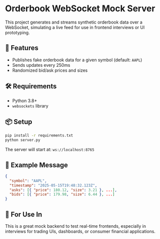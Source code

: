 # Orderbook WebSocket Mock Server

This project generates and streams synthetic orderbook data over a WebSocket, simulating a live feed for use in frontend interviews or UI prototyping.

## 🔧 Features
- Publishes fake orderbook data for a given symbol (default: `AAPL`)
- Sends updates every 250ms
- Randomized bid/ask prices and sizes

## 🛠️ Requirements
- Python 3.8+
- `websockets` library

## 📦 Setup

```bash
pip install -r requirements.txt
python server.py
```

The server will start at: `ws://localhost:8765`

## 📡 Example Message

```json
{
  "symbol": "AAPL",
  "timestamp": "2025-05-15T19:48:32.123Z",
  "asks": [{ "price": 180.12, "size": 3.21 }, ...],
  "bids": [{ "price": 179.98, "size": 6.44 }, ...]
}
```

## 👤 For Use In

This is a great mock backend to test real-time frontends, especially in interviews for trading UIs, dashboards, or consumer financial applications.
